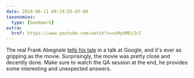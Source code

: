 ```yaml
---
date: 2018-06-11 09:19:55-07:00
taxonomies:
  type: [bookmark]
extra:
  href: https://www.youtube.com/watch?v=vsMydMDi3rI
---
```

The real Frank Abegnale [tells his tale](https://www.youtube.com/watch?v=vsMydMDi3rI) in a talk at Google, and it's ever as gripping as the movie. Surprisingly, the movie was pretty close and decently done. Make sure to watch the QA session at the end, he provides some interesting and unexpected answers.
